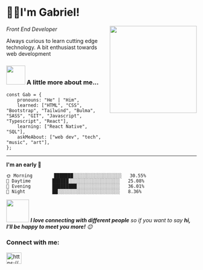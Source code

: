 <h1> 👋🏼I'm Gabriel!</h2>
<img align='right' src="https://blush.design/api/download?shareUri=sJrPqD8LBIGXMY3h&c=Skin_0%7Effdbb4&w=800&h=800&fm=png" width="230">
<p><em>Front End Developer</em></p>
<p>Always curious to learn cutting edge technology. A bit enthusiast towards web development<p>


### <img src="https://media.giphy.com/media/VgCDAzcKvsR6OM0uWg/giphy.gif" width="50"> A little more about me...  
```
const Gab = {
    pronouns: "He" | "Him",
    learned: ["HTML", "CSS", "Bootstrap", "Tailwind", "Bulma", "SASS", "GIT", "Javascript", "Typescript", "React"],
    learning: ["React Native", "SQL"],
    askMeAbout: ["web dev", "tech", "music", "art"],
};
```
---
<!--START_SECTION:waka-->
**I'm an early 🐤** 

```text
🌞 Morning        ███████░░░░░░░░░░░░░░░░░░   30.55% 
🌆 Daytime        ██████░░░░░░░░░░░░░░░░░░░   25.08% 
🌃 Evening        █████████░░░░░░░░░░░░░░░░   36.01% 
🌙 Night          ██░░░░░░░░░░░░░░░░░░░░░░░   8.36%

```
<img src="https://media.giphy.com/media/LnQjpWaON8nhr21vNW/giphy.gif" width="60"> <em><b>I love connecting with different people</b> so if you want to say <b>hi, I'll be happy to meet you more!</b> 😊</em>

<h3 align="left">Connect with me:</h3>
<p align="left">
<a href="https://linkedin.com/in/https://www.linkedin.com/in/gabaletru/" target="blank"><img align="center" src="https://raw.githubusercontent.com/rahuldkjain/github-profile-readme-generator/master/src/images/icons/Social/linked-in-alt.svg" alt="https://www.linkedin.com/in/gabaletru/" height="30" width="40" /></a>
</p>
